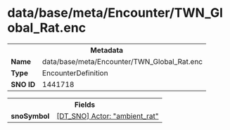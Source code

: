 <h1>data/base/meta/Encounter/TWN_Global_Rat.enc</h1><table><tr><th colspan="100%">Metadata</th></tr><tr><td><b>Name</b></td><td>data/base/meta/Encounter/TWN_Global_Rat.enc</td></tr><tr><td><b>Type</b></td><td>EncounterDefinition</td></tr><tr><td><b>SNO ID</b></td><td>1441718</td></tr></table>

<table><tr><th colspan="100%">Fields</th></tr><tr><td><b>snoSymbol</b></td><td><a href="..\Actor\ambient_rat.acr.md">[DT_SNO] Actor: "ambient_rat"</a></td></tr></table>

